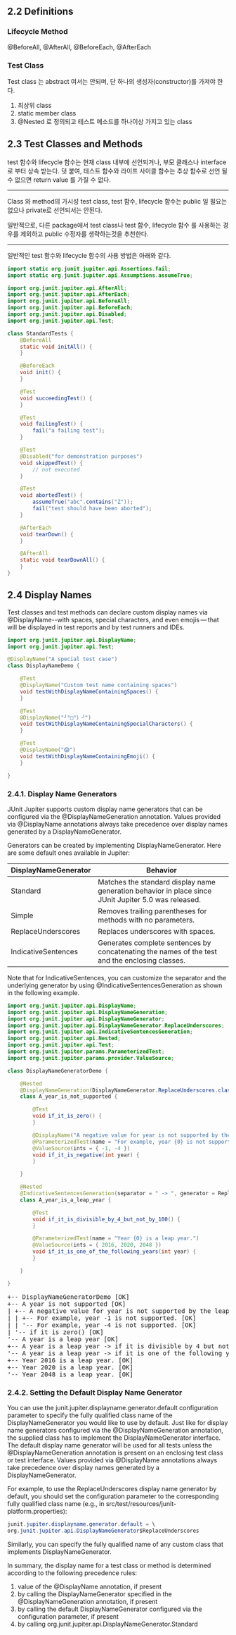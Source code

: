 ## 2.2 Definitions
### Lifecycle Method
@BeforeAll, @AfterAll, @BeforeEach, @AfterEach

### Test Class
Test class 는 abstract 여서는 안되며, 단 하나의 생성자(constructor)를 가져야 한다.
1. 최상위 class
2. static member class 
3. @Nested 로 정의되고 테스트 메소드를 하나이상 가지고 있는 class


## 2.3 Test Classes and Methods
test 함수와 lifecycle 함수는 현재 class 내부에 선언되거나, 부모 클래스나 interface 로 부터 상속 받는다.
덧 붙여, 테스트 함수와 라이프 사이클 함수는 추상 함수로 선언 될 수 없으면 return value 를 가질 수 없다. 

---
Class 와 method의 가시성
test class, test 함수, lifecycle 함수는 public 일 필요는 없으나 private로 선언되서는 안된다.

일반적으로, 다른 package에서 test class나 test 함수, lifecycle 함수 를 사용하는 경우를 제외하고 public 수정자를 생략하는것을 추천한다.

---
일반적인 test 함수와 lifecycle 함수의 사용 방법은 아래와 같다.
```java
import static org.junit.jupiter.api.Assertions.fail;
import static org.junit.jupiter.api.Assumptions.assumeTrue;

import org.junit.jupiter.api.AfterAll;
import org.junit.jupiter.api.AfterEach;
import org.junit.jupiter.api.BeforeAll;
import org.junit.jupiter.api.BeforeEach;
import org.junit.jupiter.api.Disabled;
import org.junit.jupiter.api.Test;

class StandardTests {
    @BeforeAll
    static void initAll() {
    }

    @BeforeEach
    void init() {
    }

    @Test
    void succeedingTest() {
    }

    @Test
    void failingTest() {
        fail("a failing test");
    }

    @Test
    @Disabled("for demonstration purposes")
    void skippedTest() {
        // not executed
    }

    @Test
    void abortedTest() {
        assumeTrue("abc".contains("Z"));
        fail("test should have been aborted");
    }

    @AfterEach
    void tearDown() {
    }

    @AfterAll
    static void tearDownAll() {
    }
}
```






## 2.4 Display Names
Test classes and test methods can declare custom display names via @DisplayName--with spaces, special characters, and even emojis — that will be displayed in test reports and by test runners and IDEs.
```java
import org.junit.jupiter.api.DisplayName;
import org.junit.jupiter.api.Test;

@DisplayName("A special test case")
class DisplayNameDemo {

    @Test
    @DisplayName("Custom test name containing spaces")
    void testWithDisplayNameContainingSpaces() {
    }

    @Test
    @DisplayName("╯°□°）╯")
    void testWithDisplayNameContainingSpecialCharacters() {
    }

    @Test
    @DisplayName("😱")
    void testWithDisplayNameContainingEmoji() {
    }

}
```

### 2.4.1. Display Name Generators
JUnit Jupiter supports custom display name generators that can be configured via the @DisplayNameGeneration annotation. Values provided via @DisplayName annotations always take precedence over display names generated by a DisplayNameGenerator.

Generators can be created by implementing DisplayNameGenerator. Here are some default ones available in Jupiter:


|DisplayNameGenerator|Behavior|
|---|---|
|Standard|Matches the standard display name generation behavior in place since JUnit Jupiter 5.0 was released.|
|Simple|Removes trailing parentheses for methods with no parameters.|
|ReplaceUnderscores|Replaces underscores with spaces.|
|IndicativeSentences|Generates complete sentences by concatenating the names of the test and the enclosing classes.|

Note that for IndicativeSentences, you can customize the separator and the underlying generator by using @IndicativeSentencesGeneration as shown in the following example.
```java
import org.junit.jupiter.api.DisplayName;
import org.junit.jupiter.api.DisplayNameGeneration;
import org.junit.jupiter.api.DisplayNameGenerator;
import org.junit.jupiter.api.DisplayNameGenerator.ReplaceUnderscores;
import org.junit.jupiter.api.IndicativeSentencesGeneration;
import org.junit.jupiter.api.Nested;
import org.junit.jupiter.api.Test;
import org.junit.jupiter.params.ParameterizedTest;
import org.junit.jupiter.params.provider.ValueSource;

class DisplayNameGeneratorDemo {

    @Nested
    @DisplayNameGeneration(DisplayNameGenerator.ReplaceUnderscores.class)
    class A_year_is_not_supported {

        @Test
        void if_it_is_zero() {
        }

        @DisplayName("A negative value for year is not supported by the leap year computation.")
        @ParameterizedTest(name = "For example, year {0} is not supported.")
        @ValueSource(ints = { -1, -4 })
        void if_it_is_negative(int year) {
        }

    }

    @Nested
    @IndicativeSentencesGeneration(separator = " -> ", generator = ReplaceUnderscores.class)
    class A_year_is_a_leap_year {

        @Test
        void if_it_is_divisible_by_4_but_not_by_100() {
        }

        @ParameterizedTest(name = "Year {0} is a leap year.")
        @ValueSource(ints = { 2016, 2020, 2048 })
        void if_it_is_one_of_the_following_years(int year) {
        }

    }

}
```
<pre>
+-- DisplayNameGeneratorDemo [OK]
+-- A year is not supported [OK]
| +-- A negative value for year is not supported by the leap year computation. [OK]
| | +-- For example, year -1 is not supported. [OK]
| | '-- For example, year -4 is not supported. [OK]
| '-- if it is zero() [OK]
'-- A year is a leap year [OK]
+-- A year is a leap year -> if it is divisible by 4 but not by 100. [OK]
'-- A year is a leap year -> if it is one of the following years. [OK]
+-- Year 2016 is a leap year. [OK]
+-- Year 2020 is a leap year. [OK]
'-- Year 2048 is a leap year. [OK]
</pre>

### 2.4.2. Setting the Default Display Name Generator
You can use the junit.jupiter.displayname.generator.default configuration parameter to specify the fully qualified class name of the DisplayNameGenerator you would like to use by default. Just like for display name generators configured via the @DisplayNameGeneration annotation, the supplied class has to implement the DisplayNameGenerator interface. The default display name generator will be used for all tests unless the @DisplayNameGeneration annotation is present on an enclosing test class or test interface. Values provided via @DisplayName annotations always take precedence over display names generated by a DisplayNameGenerator.

For example, to use the ReplaceUnderscores display name generator by default, you should set the configuration parameter to the corresponding fully qualified class name (e.g., in src/test/resources/junit-platform.properties):

```java
junit.jupiter.displayname.generator.default = \
org.junit.jupiter.api.DisplayNameGenerator$ReplaceUnderscores
```
Similarly, you can specify the fully qualified name of any custom class that implements DisplayNameGenerator.

In summary, the display name for a test class or method is determined according to the following precedence rules:

1. value of the @DisplayName annotation, if present
2. by calling the DisplayNameGenerator specified in the @DisplayNameGeneration annotation, if present
3. by calling the default DisplayNameGenerator configured via the configuration parameter, if present
4. by calling org.junit.jupiter.api.DisplayNameGenerator.Standard